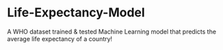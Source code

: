 # Life-Expectancy-Model
A WHO dataset trained &amp; tested Machine Learning model that predicts the average life expectancy of a country!
